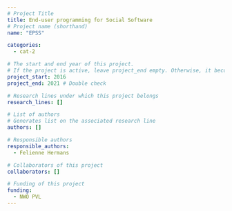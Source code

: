 ```yaml
---
# Project Title
title: End-user programming for Social Software	
# Project name (shorthand)
name: "EPSS"

categories: 
  - cat-2

# The start and end year of this project.
# If the project is active, leave project_end empty. Otherwise, it becomes a past project.
project_start: 2016
project_end: 2021 # Double check

# Research lines under which this project belongs
research_lines: []

# List of authors 
# Generates list on the associated research line
authors: []

# Responsible authors
responsible_authors:
  - Felienne Hermans

# Collaborators of this project
collaborators: []

# Funding of this project
funding:
  - NWO PVL
---
```

